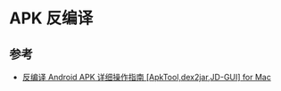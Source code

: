 # APK 反编译

## 参考

* [反编译 Android APK 详细操作指南 [ApkTool,dex2jar,JD-GUI] for Mac](https://blog.csdn.net/fengyuzhengfan/article/details/80286704)
